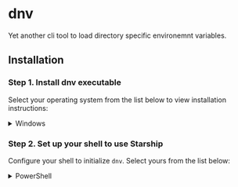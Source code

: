 # dnv

Yet another cli tool to load directory specific environemnt variables.

## Installation

### Step 1. Install dnv executable

Select your operating system from the list below to view installation instructions:

<details>
<summary>Windows</summary>

Install `dnv` using the latest executable from the [releases section](https://github.com/sebakri/dnv/releases/latest)

Install `dnv` using any of the following package managers:

| Repository | Instructions                                                                   |
| ---------- | -------------------------------------------------------------------------------|
| [scoop]    | `scoop bucket add sebakri https://github.com/sebakri/scoop`                    |
|            | `scoop install dnv`                                                            |

</details>

### Step 2. Set up your shell to use Starship

Configure your shell to initialize `dnv`. Select yours from the list below:

<details>
<summary>PowerShell</summary>

Add the following to the end of your PowerShell configuration (find it by running `$PROFILE`):

```powershell
Invoke-Expression (& { (dnv init pwsh | Out-String) })
```

</details>
